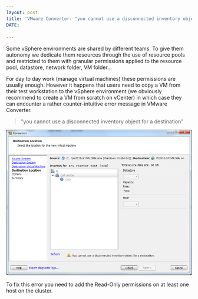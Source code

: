 ```yaml
---
layout: post
title: 'VMware Converter: "you cannot use a disconnected inventory object for a destination"'
DATE: 

---
```

Some vSphere environments are shared by different teams. To give them autonomy we dedicate them resources through the use of resource pools and restricted to them with granular permissions applied to the resource pool, datastore, network folder, VM folder...

For day to day work (manage virtual machines) these permissions are usually enough. However it happens that users need to copy a VM from their test workstation to the vSphere environment (we obviously recommend to create a VM from scratch on vCenter) in which case they can encounter a rather counter-intuitive error message in VMware Converter.

> "you cannot use a disconnected inventory object for a destination"

![](/img/converter-host-perm.png)

To fix this error you need to add the Read-Only permissions on at least one host on the cluster.